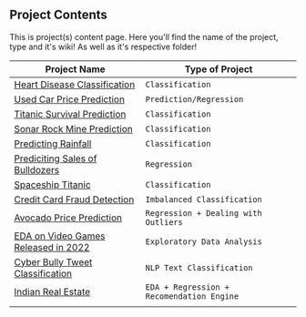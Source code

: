## Project Contents

This is project(s) content page. Here you'll find the name of the project, type and it's wiki! As well as it's respective folder!

| Project Name                                                                                                                                                    | Type of Project                           |                                                                                          
|-----------------------------------------------------------------------------------------------------------------------------------------------------------------|-------------------------------------------|
| [Heart Disease Classification](https://github.com/muhammadanas0716/Machine-Learning-101/tree/main/Projects/Heart%20Disease%20Classification)                    | `Classification`                          | 
| [Used Car Price Prediction](https://github.com/muhammadanas0716/Machine-Learning-101/tree/main/Projects/Used%20Car%20Price%20Prediction)                        | `Prediction/Regression`                   |
| [Titanic Survival Prediction](https://github.com/muhammadanas0716/Machine-Learning-101/tree/main/Projects/Titanic%20-%20Machine%20Learning%20from%20Disaster)   | `Classification`                          | 
| [Sonar Rock Mine Prediction](https://github.com/muhammadanas0716/Machine-Learning-101/tree/main/Projects/Sonar%20Rock%20Mine%20Prediction)                      | `Classification`                          |
| [Predicting Rainfall](https://github.com/muhammadanas0716/Machine-Learning-101/tree/main/Projects/Rainfall%20Prediction)                                        | `Classification`                          |
| [Prediciting Sales of Bulldozers](https://github.com/muhammadanas0716/Machine-Learning-101/tree/main/Projects/Predicting%20Bulldozer%20Sale%20Prices)           | `Regression`                              |
| [Spaceship Titanic](https://github.com/muhammadanas0716/Machine-Learning-101/tree/main/Projects/Spaceship%20Titanic)                                            | `Classification`                          |
| [Credit Card Fraud Detection](https://github.com/muhammadanas0716/Machine-Learning-101/tree/main/Projects/Credit%20Card%20Fraud%20Detection)                    | `Imbalanced Classification`               |
| [Avocado Price Prediction](https://github.com/muhammadanas0716/Machine-Learning-101/tree/main/Projects/Avocado%20Price%20Prediction)                            | `Regression + Dealing with Outliers`      | 
| [EDA on Video Games Released in 2022](https://github.com/muhammadanas0716/Machine-Learning-101/tree/main/Projects/(EDA)%20Video%20Games%20Released%20in%202022) | `Exploratory Data Analysis`               |
| [Cyber Bully Tweet Classification](https://github.com/muhammadanas0716/Machine-Learning-101/tree/main/Projects/Cyber-Bully%20Tweets%20Classification%20App)     | `NLP Text Classification`                 | 
 | [Indian Real Estate](https://github.com/muhammadanas0716/Machine-Learning-101/tree/main/Projects/Indian-Real_Estate)                                            | `EDA + Regression + Recomendation Engine` | 
         | 
